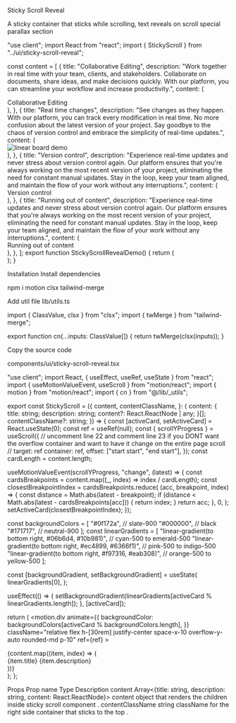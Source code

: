 Sticky Scroll Reveal

A sticky container that sticks while scrolling, text reveals on scroll
special
parallax
section

"use client";
import React from "react";
import { StickyScroll } from "../ui/sticky-scroll-reveal";

const content = [
{
title: "Collaborative Editing",
description:
"Work together in real time with your team, clients, and stakeholders. Collaborate on documents, share ideas, and make decisions quickly. With our platform, you can streamline your workflow and increase productivity.",
content: (
<div className="flex h-full w-full items-center justify-center bg-[linear-gradient(to_bottom_right,var(--cyan-500),var(--emerald-500))] text-white">
Collaborative Editing
</div>
),
},
{
title: "Real time changes",
description:
"See changes as they happen. With our platform, you can track every modification in real time. No more confusion about the latest version of your project. Say goodbye to the chaos of version control and embrace the simplicity of real-time updates.",
content: (
<div className="flex h-full w-full items-center justify-center text-white">
<img
          src="/linear.webp"
          width={300}
          height={300}
          className="h-full w-full object-cover"
          alt="linear board demo"
        />
</div>
),
},
{
title: "Version control",
description:
"Experience real-time updates and never stress about version control again. Our platform ensures that you're always working on the most recent version of your project, eliminating the need for constant manual updates. Stay in the loop, keep your team aligned, and maintain the flow of your work without any interruptions.",
content: (
<div className="flex h-full w-full items-center justify-center bg-[linear-gradient(to_bottom_right,var(--orange-500),var(--yellow-500))] text-white">
Version control
</div>
),
},
{
title: "Running out of content",
description:
"Experience real-time updates and never stress about version control again. Our platform ensures that you're always working on the most recent version of your project, eliminating the need for constant manual updates. Stay in the loop, keep your team aligned, and maintain the flow of your work without any interruptions.",
content: (
<div className="flex h-full w-full items-center justify-center bg-[linear-gradient(to_bottom_right,var(--cyan-500),var(--emerald-500))] text-white">
Running out of content
</div>
),
},
];
export function StickyScrollRevealDemo() {
return (
<div className="w-full py-4">
<StickyScroll content={content} />
</div>
);
}

Installation
Install dependencies

npm i motion clsx tailwind-merge

Add util file
lib/utils.ts

import { ClassValue, clsx } from "clsx";
import { twMerge } from "tailwind-merge";

export function cn(...inputs: ClassValue[]) {
return twMerge(clsx(inputs));
}

Copy the source code

components/ui/sticky-scroll-reveal.tsx

"use client";
import React, { useEffect, useRef, useState } from "react";
import { useMotionValueEvent, useScroll } from "motion/react";
import { motion } from "motion/react";
import { cn } from "@/lib/\_utils";

export const StickyScroll = ({
content,
contentClassName,
}: {
content: {
title: string;
description: string;
content?: React.ReactNode | any;
}[];
contentClassName?: string;
}) => {
const [activeCard, setActiveCard] = React.useState(0);
const ref = useRef<any>(null);
const { scrollYProgress } = useScroll({
// uncomment line 22 and comment line 23 if you DONT want the overflow container and want to have it change on the entire page scroll
// target: ref
container: ref,
offset: ["start start", "end start"],
});
const cardLength = content.length;

useMotionValueEvent(scrollYProgress, "change", (latest) => {
const cardsBreakpoints = content.map((\_, index) => index / cardLength);
const closestBreakpointIndex = cardsBreakpoints.reduce(
(acc, breakpoint, index) => {
const distance = Math.abs(latest - breakpoint);
if (distance < Math.abs(latest - cardsBreakpoints[acc])) {
return index;
}
return acc;
},
0,
);
setActiveCard(closestBreakpointIndex);
});

const backgroundColors = [
"#0f172a", // slate-900
"#000000", // black
"#171717", // neutral-900
];
const linearGradients = [
"linear-gradient(to bottom right, #06b6d4, #10b981)", // cyan-500 to emerald-500
"linear-gradient(to bottom right, #ec4899, #6366f1)", // pink-500 to indigo-500
"linear-gradient(to bottom right, #f97316, #eab308)", // orange-500 to yellow-500
];

const [backgroundGradient, setBackgroundGradient] = useState(
linearGradients[0],
);

useEffect(() => {
setBackgroundGradient(linearGradients[activeCard % linearGradients.length]);
}, [activeCard]);

return (
<motion.div
animate={{
        backgroundColor: backgroundColors[activeCard % backgroundColors.length],
      }}
className="relative flex h-[30rem] justify-center space-x-10 overflow-y-auto rounded-md p-10"
ref={ref} >
<div className="div relative flex items-start px-4">
<div className="max-w-2xl">
{content.map((item, index) => (
<div key={item.title + index} className="my-20">
<motion.h2
initial={{
                  opacity: 0,
                }}
animate={{
                  opacity: activeCard === index ? 1 : 0.3,
                }}
className="text-2xl font-bold text-slate-100" >
{item.title}
</motion.h2>
<motion.p
initial={{
                  opacity: 0,
                }}
animate={{
                  opacity: activeCard === index ? 1 : 0.3,
                }}
className="text-kg mt-10 max-w-sm text-slate-300" >
{item.description}
</motion.p>
</div>
))}
<div className="h-40" />
</div>
</div>
<div
style={{ background: backgroundGradient }}
className={cn(
"sticky top-10 hidden h-60 w-80 overflow-hidden rounded-md bg-white lg:block",
contentClassName,
)} >
{content[activeCard].content ?? null}
</div>
</motion.div>
);
};

Props
Prop name Type Description
content Array<{title: string, description: string, content: React.ReactNode}> content object that renders the children inside sticky scroll component .
contentClassName string className for the right side container that sticks to the top .
